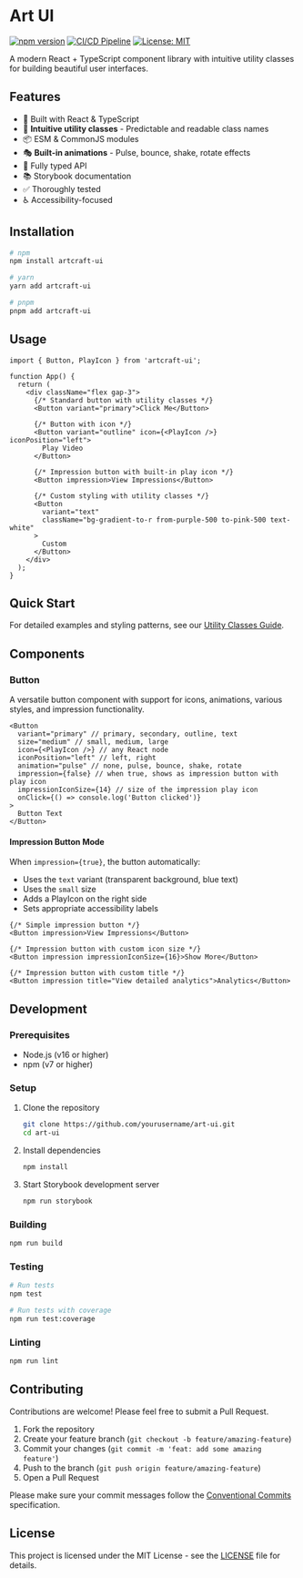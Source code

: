 # Art UI

[![npm version](https://img.shields.io/npm/v/artcraft-ui.svg)](https://www.npmjs.com/package/artcraft-ui)
[![CI/CD Pipeline](https://github.com/ArtCraft-Studio/art-ui/actions/workflows/release.yml/badge.svg)](https://github.com/ArtCraft-Studio/art-ui/actions/workflows/release.yml)
[![License: MIT](https://img.shields.io/badge/License-MIT-yellow.svg)](https://opensource.org/licenses/MIT)

A modern React + TypeScript component library with intuitive utility classes for building beautiful user interfaces.

## Features

- 🚀 Built with React & TypeScript
- 🎨 **Intuitive utility classes** - Predictable and readable class names
- 📦 ESM & CommonJS modules
- 🎭 **Built-in animations** - Pulse, bounce, shake, rotate effects
- 📝 Fully typed API
- 📚 Storybook documentation
- ✅ Thoroughly tested
- ♿ Accessibility-focused

## Installation

```bash
# npm
npm install artcraft-ui

# yarn
yarn add artcraft-ui

# pnpm
pnpm add artcraft-ui
```

## Usage

```tsx
import { Button, PlayIcon } from 'artcraft-ui';

function App() {
  return (
    <div className="flex gap-3">
      {/* Standard button with utility classes */}
      <Button variant="primary">Click Me</Button>
      
      {/* Button with icon */}
      <Button variant="outline" icon={<PlayIcon />} iconPosition="left">
        Play Video
      </Button>
      
      {/* Impression button with built-in play icon */}
      <Button impression>View Impressions</Button>
      
      {/* Custom styling with utility classes */}
      <Button 
        variant="text" 
        className="bg-gradient-to-r from-purple-500 to-pink-500 text-white"
      >
        Custom
      </Button>
    </div>
  );
}
```

## Quick Start

For detailed examples and styling patterns, see our [Utility Classes Guide](./UTILITY_GUIDE.md).

## Components

### Button
A versatile button component with support for icons, animations, various styles, and impression functionality.

```tsx
<Button 
  variant="primary" // primary, secondary, outline, text
  size="medium" // small, medium, large
  icon={<PlayIcon />} // any React node
  iconPosition="left" // left, right
  animation="pulse" // none, pulse, bounce, shake, rotate
  impression={false} // when true, shows as impression button with play icon
  impressionIconSize={14} // size of the impression play icon
  onClick={() => console.log('Button clicked')}
>
  Button Text
</Button>
```

#### Impression Button Mode
When `impression={true}`, the button automatically:
- Uses the `text` variant (transparent background, blue text)
- Uses the `small` size
- Adds a PlayIcon on the right side
- Sets appropriate accessibility labels

```tsx
{/* Simple impression button */}
<Button impression>View Impressions</Button>

{/* Impression button with custom icon size */}
<Button impression impressionIconSize={16}>Show More</Button>

{/* Impression button with custom title */}
<Button impression title="View detailed analytics">Analytics</Button>
```

## Development

### Prerequisites

- Node.js (v16 or higher)
- npm (v7 or higher)

### Setup

1. Clone the repository
   ```bash
   git clone https://github.com/yourusername/art-ui.git
   cd art-ui
   ```

2. Install dependencies
   ```bash
   npm install
   ```

3. Start Storybook development server
   ```bash
   npm run storybook
   ```

### Building

```bash
npm run build
```

### Testing

```bash
# Run tests
npm test

# Run tests with coverage
npm run test:coverage
```

### Linting

```bash
npm run lint
```

## Contributing

Contributions are welcome! Please feel free to submit a Pull Request.

1. Fork the repository
2. Create your feature branch (`git checkout -b feature/amazing-feature`)
3. Commit your changes (`git commit -m 'feat: add some amazing feature'`)
4. Push to the branch (`git push origin feature/amazing-feature`)
5. Open a Pull Request

Please make sure your commit messages follow the [Conventional Commits](https://www.conventionalcommits.org/) specification.

## License

This project is licensed under the MIT License - see the [LICENSE](LICENSE) file for details.

